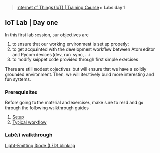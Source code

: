 > [Internet of Things (IoT) | Training Course](1-lab-day-1.md) ▸ **Labs day 1**

## IoT Lab | Day one
In this first lab session, our objectives are:
1. to ensure that our working environment is set up properly;
2. to get acquainted with the development workflow between Atom editor and Pycom devices (dev, run, sync, ...)
2. to modify snippet code provided through first simple exercises

There are still modest objectives, but will ensure that we have a solidly grounded environment. Then, we will iteratively build more interesting and fun systems.

### Prerequisites
Before going to the material and exercises, make sure to read and go through the following walkthrough guides:

1. [Setup](setup.md)
2. [Typical workflow](workflow.md)

### Lab(s) walkthrough
[Light-Emitting Diode (LED) blinking](LED.md)
